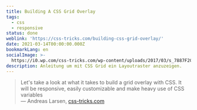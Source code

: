 ```yaml
---
title: Building A CSS Grid Overlay
tags:
  - css
  - responsive
status: done
weblink: 'https://css-tricks.com/building-css-grid-overlay/'
date: 2021-03-14T00:00:00.000Z
bookmarkLang: en
socialImage: >-
  https://i0.wp.com/css-tricks.com/wp-content/uploads/2017/03/s_7887F2C7EE34D61FF16137826B5D88AC920BD1E146FAAC42AB4B6AB5B2DEAC6D_1488844298106_Repeats2x.png
description: Anleitung um mit CSS Grid ein Layoutraster anzuzeigen.
---
```

<blockquote>Let's take a look at what it takes to build a grid overlay with CSS. It will be responsive, easily customizable and make heavy use of CSS variables<footer>— Andreas Larsen, <a href="https://css-tricks.com/building-css-grid-overlay/">css-tricks.com</a></footer></blockquote>
